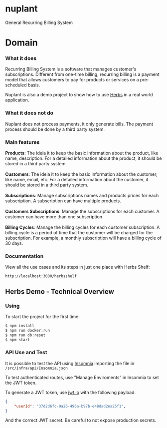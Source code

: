 # nuplant

General Recurring Billing System

# Domain

### What it does

Recurring Billing System is a software that manages customer's subscriptions. Different from one-time billing, recurring billing is a payment model that allows customers to pay for products or services on a pre-scheduled basis.

Nuplant is also a demo project to show how to use [Herbs](https://herbsjs.org) in a real world application.

### What it does not do

Nuplant does not process payments, it only generate bills. The payment process should be done by a third party system.

### Main features

**Products**: The ideia it to keep the basic information about the product, like name, description. For a detailed information about the product, it should be stored in a third party system.
<br><br>
**Customers**: The ideia it to keep the basic information about the customer, like name, email, etc. For a detailed information about the customer, it should be stored in a third party system.
<br><br>
**Subscriptions**: Manage subscriptions names and products prices for each subscription. A subscription can have multiple products.
<br><br>
**Customers Subscriptions**: Manage the subscriptions for each customer. A customer can have more than one subscription.
<br><br>
**Billing Cycles**: Manage the billing cycles for each customer subscription. A billing cycle is a period of time that the customer will be charged for the subscription. For example, a monthly subscription will have a billing cycle of 30 days. 


### Documentation

View all the use cases and its steps in just one place with Herbs Shelf:

```
http://localhost:3000/herbsshelf
```

## Herbs Demo - Technical Overview

### Using

To start the project for the first time:

```bash
$ npm install
$ npm run docker:run
$ npm run db:reset
$ npm start
```

### API Use and Test

It is possible to test the API using [Insomnia](https://insomnia.rest/) importing the file in: `/src/infra/api/Insomnia.json`

To test authenticated routes, use "Manage Enviroments" in Insomnia to set the JWT token.

To generate a JWT token, use [jwt.io](https://jwt.io/) with the following payload:

```json
{
    "userId": "37d2d6fc-0a26-496a-b97b-e48dad2ea25f1",
}
```

And the correct JWT secret. Be careful to not expose production secrets.
